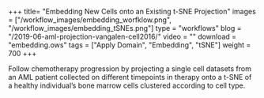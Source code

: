 +++
title= "Embedding New Cells onto an Existing t-SNE Projection"
images =  ["/workflow_images/embedding_worfklow.png", "/workflow_images/embedding_tSNEs.png"]
type = "workflows"
blog =  "/2019-06-aml-projection-vangalen-cell2016/"
video = ""
download = "embedding.ows"
tags = ["Apply Domain", "Embedding",  "tSNE"]
weight =  700
+++

Follow chemotherapy progression by projecting a single cell datasets from an AML patient collected on different timepoints in therapy onto a t-SNE of a healthy individual’s bone marrow cells clustered according to cell type.